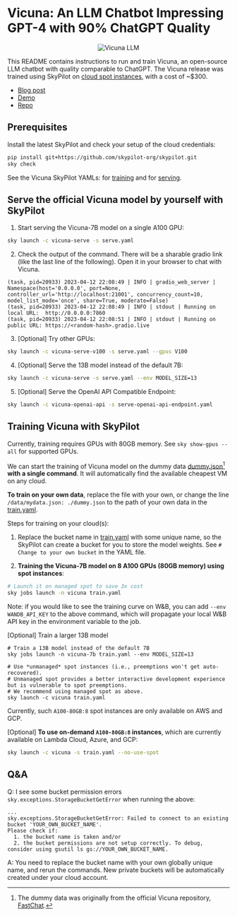 # Vicuna: An LLM Chatbot Impressing GPT-4 with 90% ChatGPT Quality

<p align="center">
    <img src="https://i.imgur.com/z3AOYLV.png" alt="Vicuna LLM"/>
</p>

This README contains instructions to run and train Vicuna, an open-source LLM chatbot with quality comparable to ChatGPT. The Vicuna release was trained using SkyPilot on [cloud spot instances](https://docs.skypilot.co/en/latest/examples/spot-jobs.html), with a cost of ~$300.

* [Blog post](https://lmsys.org/blog/2023-03-30-vicuna/)
* [Demo](https://chat.lmsys.org/)
* [Repo](https://github.com/lm-sys/FastChat)

## Prerequisites
Install the latest SkyPilot and check your setup of the cloud credentials:
```bash
pip install git+https://github.com/skypilot-org/skypilot.git
sky check
```
See the Vicuna SkyPilot YAMLs: for [training](https://github.com/skypilot-org/skypilot/blob/master/llm/vicuna/train.yaml) and for [serving](https://github.com/skypilot-org/skypilot/blob/master/llm/vicuna/serve.yaml).

## Serve the official Vicuna model by yourself with SkyPilot

1. Start serving the Vicuna-7B model on a single A100 GPU:
```bash
sky launch -c vicuna-serve -s serve.yaml
```
2. Check the output of the command. There will be a sharable gradio link (like the last line of the following). Open it in your browser to chat with Vicuna.
```
(task, pid=20933) 2023-04-12 22:08:49 | INFO | gradio_web_server | Namespace(host='0.0.0.0', port=None, controller_url='http://localhost:21001', concurrency_count=10, model_list_mode='once', share=True, moderate=False)
(task, pid=20933) 2023-04-12 22:08:49 | INFO | stdout | Running on local URL:  http://0.0.0.0:7860
(task, pid=20933) 2023-04-12 22:08:51 | INFO | stdout | Running on public URL: https://<random-hash>.gradio.live
```

3. [Optional] Try other GPUs:
```bash
sky launch -c vicuna-serve-v100 -s serve.yaml --gpus V100
```

4. [Optional] Serve the 13B model instead of the default 7B:
```bash
sky launch -c vicuna-serve -s serve.yaml --env MODEL_SIZE=13
```

5. [Optional] Serve the OpenAI API Compatible Endpoint:
```bash
sky launch -c vicuna-openai-api -s serve-openai-api-endpoint.yaml
```


## Training Vicuna with SkyPilot
Currently, training requires GPUs with 80GB memory.  See `sky show-gpus --all` for supported GPUs.

We can start the training of Vicuna model on the dummy data [dummy.json](https://github.com/skypilot-org/skypilot/blob/master/llm/vicuna/dummy.json)[^1] **with a single command**. It will automatically find the available cheapest VM on any cloud.

**To train on your own data**, replace the file with your own, or change the line `/data/mydata.json: ./dummy.json` to the path of your own data in the [train.yaml](https://github.com/skypilot-org/skypilot/blob/master/llm/vicuna/train.yaml).

[^1]: The dummy data was originally from the official Vicuna repository, [FastChat](https://github.com/lm-sys/FastChat).

Steps for training on your cloud(s):

1. Replace the bucket name in [train.yaml](https://github.com/skypilot-org/skypilot/blob/master/llm/vicuna/train.yaml) with some unique name, so the SkyPilot can create a bucket for you to store the model weights. See `# Change to your own bucket` in the YAML file.

2. **Training the Vicuna-7B model on 8 A100 GPUs (80GB memory) using spot instances**:
```bash
# Launch it on managed spot to save 3x cost
sky jobs launch -n vicuna train.yaml
```
Note: if you would like to see the training curve on W&B, you can add `--env WANDB_API_KEY` to the above command, which will propagate your local W&B API key in the environment variable to the job.

[Optional] Train a larger 13B model
```
# Train a 13B model instead of the default 7B
sky jobs launch -n vicuna-7b train.yaml --env MODEL_SIZE=13

# Use *unmanaged* spot instances (i.e., preemptions won't get auto-recovered).
# Unmanaged spot provides a better interactive development experience but is vulnerable to spot preemptions.
# We recommend using managed spot as above.
sky launch -c vicuna train.yaml
```
Currently, such `A100-80GB:8` spot instances are only available on AWS and GCP.

[Optional] **To use on-demand `A100-80GB:8` instances**, which are currently available on Lambda Cloud, Azure, and GCP:
```bash
sky launch -c vicuna -s train.yaml --no-use-spot
```



## Q&A

Q: I see some bucket permission errors `sky.exceptions.StorageBucketGetError` when running the above:
```
...
sky.exceptions.StorageBucketGetError: Failed to connect to an existing bucket 'YOUR_OWN_BUCKET_NAME'.
Please check if:
  1. the bucket name is taken and/or
  2. the bucket permissions are not setup correctly. To debug, consider using gsutil ls gs://YOUR_OWN_BUCKET_NAME.
```

A: You need to replace the bucket name with your own globally unique name, and rerun the commands. New private buckets will be automatically created under your cloud account.
